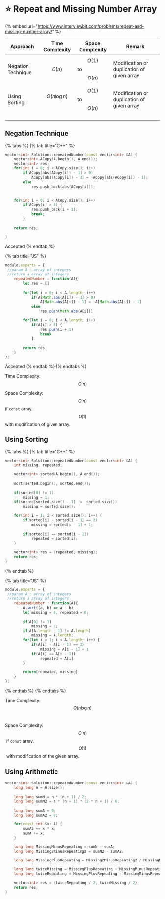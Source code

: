 # ⭐ Repeat and Missing Number Array

{% embed url="https://www.interviewbit.com/problems/repeat-and-missing-number-array/" %}

| Approach           | Time Complexity | Space Complexity     | Remark                                     |
| ------------------ | --------------- | -------------------- | ------------------------------------------ |
| Negation Technique | $$O(n)$$        | $$O(1)$$ to $$O(n)$$ | Modification or duplication of given array |
| Using Sorting      | $$O(n\log n)$$​ | $$O(1)$$ to $$O(n)$$ | Modification or duplication of given array |
|                    |                 |                      |                                            |
|                    |                 |                      |                                            |
|                    |                 |                      |                                            |

## Negation Technique

{% tabs %}
{% tab title="C++" %}
```cpp
vector<int> Solution::repeatedNumber(const vector<int> &A) {
    vector<int> ACopy(A.begin(), A.end());
    vector<int> res;
    for(int i = 0; i < ACopy.size(); i++) 
        if(ACopy[abs(ACopy[i]) - 1] > 0)
            ACopy[abs(ACopy[i]) - 1] = -ACopy[abs(ACopy[i]) - 1];
        else 
            res.push_back(abs(ACopy[i]));
            
    
    for(int i = 0; i < ACopy.size(); i++)
        if(ACopy[i] > 0) {
            res.push_back(i + 1);
            break;
        }
        
    return res;
            
}
```

Accepted
{% endtab %}

{% tab title="JS" %}
```javascript
module.exports = { 
 //param A : array of integers
 //return a array of integers
	repeatedNumber : function(A){
        let res = []
        
        for(let i = 0; i < A.length; i++) 
            if(A[Math.abs(A[i]) - 1] > 0) 
                A[Math.abs(A[i]) - 1] = -A[Math.abs(A[i]) - 1]
            else 
                res.push(Math.abs(A[i]))
            
        for(let i = 0; i < A.length; i++)
            if(A[i] > 0) {
                res.push(i + 1)
                break
            }
            
        return res
	}
};
```

Accepted
{% endtab %}
{% endtabs %}

Time Complexity: $$O(n)$$

Space Complexity: $$O(n)$$ if `const` array. $$O(1)$$ with modification of given array.

## Using Sorting

{% tabs %}
{% tab title="C++" %}
```cpp
vector<int> Solution::repeatedNumber(const vector<int> &A) {
    int missing, repeated;
    
    vector<int> sorted(A.begin(), A.end());
    
    sort(sorted.begin(), sorted.end());
    
    if(sorted[0] != 1)
        missing = 1;
    if(sorted[sorted.size() - 1] !=  sorted.size())
        missing = sorted.size();
        
    for(int i = 1; i < sorted.size(); i++) {
        if(sorted[i] - sorted[i - 1] == 2)
            missing = sorted[i - 1] + 1;
            
        if(sorted[i] == sorted[i - 1])   
            repeated = sorted[i];
    }
    
    vector<int> res = {repeated, missing};
    return res;
}

```
{% endtab %}

{% tab title="JS" %}
```javascript
module.exports = { 
 //param A : array of integers
 //return a array of integers
	repeatedNumber : function(A){
        A.sort((a, b) => a - b)
        let missing = 0, repeated = 0;
        
        if(A[0] != 1)
            missing = 1;
        if(A[A.length - 1] != A.length)
            missing = A.length;
        for(let i = 1; i < A.length; i++) {
            if(A[i] - A[i - 1] == 2)
                missing = A[i - 1] + 1
            if(A[i] == A[i - 1])
                repeated = A[i]      
        }
        
        return[repeated, missing]
	}
};

```
{% endtab %}
{% endtabs %}

Time Complexity: $$O(n\log n)$$​

Space Complexity: $$O(n)$$​ if `const` array. $$O(1)$$​ with modification of the given array.&#x20;

## Using Arithmetic

```cpp
vector<int> Solution::repeatedNumber(const vector<int> &A) {
    long long n = A.size();
    
    long long sumN = n * (n + 1) / 2;
    long long sumN2 = n * (n + 1) * (2 * n + 1) / 6;
    
    long long sumA = 0;
    long long sumA2 = 0;

    for(const int &x: A) {
        sumA2 += x * x;
        sumA += x;
    }

    long long MissingMinusRepeating = sumN - sumA;
    long long Missing2MinusRepeating2 = sumN2 - sumA2;

    long long MissingPlusRepeating = Missing2MinusRepeating2 / MissingMinusRepeating;

    long long twiceMissing = MissingPlusRepeating + MissingMinusRepeating;
    long long twiceRepeating = MissingPlusRepeating - MissingMinusRepeating;

    vector<int> res = {twiceRepeating / 2, twiceMissing / 2};
    return res;
}
```
